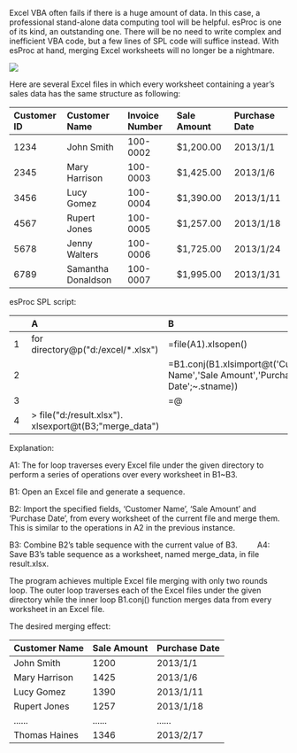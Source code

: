 Excel VBA often fails if there is a huge amount of data. In this case, a professional stand-alone data computing tool will be helpful. esProc is one of its kind, an outstanding one. There will be no need to write complex and inefficient VBA code, but a few lines of SPL code will suffice instead. With esProc at hand, merging Excel worksheets will no longer be a nightmare.

<img src="http://img.raqsoft.com/file/2018/12/61810e052e9c44c1bfd452700afd3000_001.png">

Here are several Excel files in which every worksheet containing a year’s sales data has the same structure as following:

|Customer ID|Customer Name|Invoice Number|Sale Amount|Purchase Date|
|:-|:-|:-|:-|:-|
|1234|John Smith|100-0002|$1,200.00 |2013/1/1|
|2345|Mary Harrison|100-0003|$1,425.00 |2013/1/6|
|3456|Lucy Gomez|100-0004|$1,390.00 |2013/1/11|
|4567|Rupert Jones|100-0005|$1,257.00 |2013/1/18|
|5678|Jenny Walters|100-0006|$1,725.00 |2013/1/24|
|6789|Samantha Donaldson|100-0007|$1,995.00 |2013/1/31|

esProc SPL script:

|　|A|B|
|:-|:-|:-|
|1|for directory@p("d:/excel/\*.xlsx")|=file(A1).xlsopen()|
|2|　|=B1.conj(B1.xlsimport@t('Customer Name','Sale Amount','Purchase Date';\~.stname))|
|3|　|=@|B2|
|4|> file("d:/result.xlsx"). xlsexport@t(B3;"merge_data")|　|

Explanation:

A1: The for loop traverses every Excel file under the given directory to perform a series of operations over every worksheet in B1~B3.
  
B1: Open an Excel file and generate a sequence.
  
B2: Import the specified fields, ‘Customer Name’, ‘Sale Amount’ and ‘Purchase Date’, from every worksheet of the current file and merge them. This is similar to the operations in A2 in the previous instance.
  
B3: Combine B2’s table sequence with the current value of B3.
  
A4: Save B3’s table sequence as a worksheet, named merge_data, in file result.xlsx.

The program achieves multiple Excel file merging with only two rounds loop. The outer loop traverses each of the Excel files under the given directory while the inner loop B1.conj() function merges data from every worksheet in an Excel file.

The desired merging effect:

|Customer Name|Sale Amount|Purchase Date|
|:-|:-|:-|
|John Smith|1200|2013/1/1|
|Mary Harrison|1425|2013/1/6|
|Lucy Gomez|1390|2013/1/11|
|Rupert Jones|1257|2013/1/18|
|......|......|......|
|Thomas Haines|1346|2013/2/17|


